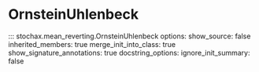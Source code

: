 # OrnsteinUhlenbeck

::: stochax.mean_reverting.OrnsteinUhlenbeck
    options:
      show_source: false
      inherited_members: true
      merge_init_into_class: true
      show_signature_annotations: true
      docstring_options:
        ignore_init_summary: false
